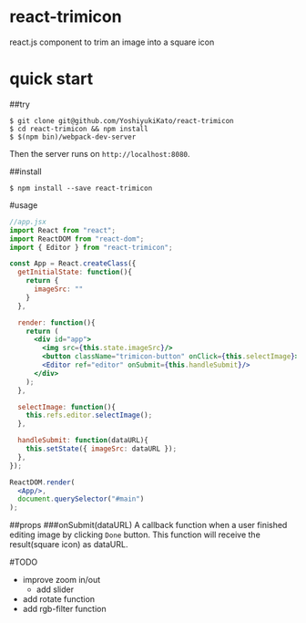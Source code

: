 # react-trimicon
react.js component to trim an image into a square icon

# quick start
##try
```shell
$ git clone git@github.com/YoshiyukiKato/react-trimicon
$ cd react-trimicon && npm install
$ $(npm bin)/webpack-dev-server 
```
Then the server runs on `http://localhost:8080`.

##install
```shell
$ npm install --save react-trimicon
```

#usage
```jsx
//app.jsx
import React from "react";
import ReactDOM from "react-dom";
import { Editor } from "react-trimicon";

const App = React.createClass({
  getInitialState: function(){
    return {
      imageSrc: ""
    }
  },

  render: function(){
    return (
      <div id="app">
        <img src={this.state.imageSrc}/>
        <button className="trimicon-button" onClick={this.selectImage}>Select Image</button>
        <Editor ref="editor" onSubmit={this.handleSubmit}/>
      </div>
    );
  },

  selectImage: function(){
    this.refs.editor.selectImage();
  },

  handleSubmit: function(dataURL){
    this.setState({ imageSrc: dataURL });
  },
});

ReactDOM.render(
  <App/>,
  document.querySelector("#main")
);
```

##props
###onSubmit(dataURL)
A callback function when a user finished editing image by clicking `Done` button. This function will receive the result(square icon) as dataURL.

#TODO
* improve zoom in/out
  * add slider
* add rotate function
* add rgb-filter function
